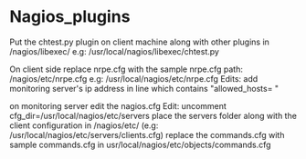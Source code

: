# Nagios_plugins

Put the chtest.py plugin on client machine along with other plugins in /nagios/libexec/
e.g: /usr/local/nagios/libexec/chtest.py

On client side replace nrpe.cfg with the sample nrpe.cfg
path: /nagios/etc/nrpe.cfg
e.g: /usr/local/nagios/etc/nrpe.cfg
Edits:
    add monitoring server's ip address in line which contains "allowed_hosts= "
    
on monitoring server edit the nagios.cfg
Edit:
    uncomment cfg_dir=/usr/local/nagios/etc/servers
    place the servers folder along with the client configuration in /nagios/etc/     (e.g: /usr/local/nagios/etc/servers/clients.cfg)
replace the commands.cfg with sample commands.cfg in usr/local/nagios/etc/objects/commands.cfg

 
